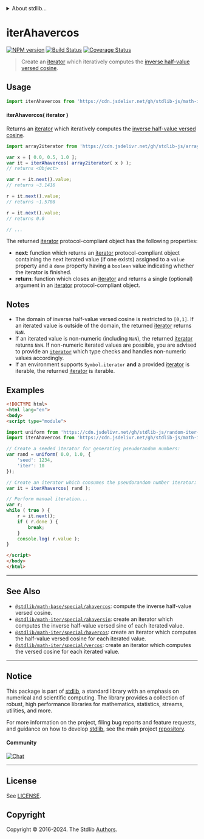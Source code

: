 <!--

@license Apache-2.0

Copyright (c) 2020 The Stdlib Authors.

Licensed under the Apache License, Version 2.0 (the "License");
you may not use this file except in compliance with the License.
You may obtain a copy of the License at

   http://www.apache.org/licenses/LICENSE-2.0

Unless required by applicable law or agreed to in writing, software
distributed under the License is distributed on an "AS IS" BASIS,
WITHOUT WARRANTIES OR CONDITIONS OF ANY KIND, either express or implied.
See the License for the specific language governing permissions and
limitations under the License.

-->


<details>
  <summary>
    About stdlib...
  </summary>
  <p>We believe in a future in which the web is a preferred environment for numerical computation. To help realize this future, we've built stdlib. stdlib is a standard library, with an emphasis on numerical and scientific computation, written in JavaScript (and C) for execution in browsers and in Node.js.</p>
  <p>The library is fully decomposable, being architected in such a way that you can swap out and mix and match APIs and functionality to cater to your exact preferences and use cases.</p>
  <p>When you use stdlib, you can be absolutely certain that you are using the most thorough, rigorous, well-written, studied, documented, tested, measured, and high-quality code out there.</p>
  <p>To join us in bringing numerical computing to the web, get started by checking us out on <a href="https://github.com/stdlib-js/stdlib">GitHub</a>, and please consider <a href="https://opencollective.com/stdlib">financially supporting stdlib</a>. We greatly appreciate your continued support!</p>
</details>

# iterAhavercos

[![NPM version][npm-image]][npm-url] [![Build Status][test-image]][test-url] [![Coverage Status][coverage-image]][coverage-url] <!-- [![dependencies][dependencies-image]][dependencies-url] -->

> Create an [iterator][mdn-iterator-protocol] which iteratively computes the [inverse half-value versed cosine][@stdlib/math/base/special/ahavercos].

<!-- Section to include introductory text. Make sure to keep an empty line after the intro `section` element and another before the `/section` close. -->

<section class="intro">

</section>

<!-- /.intro -->

<!-- Package usage documentation. -->



<section class="usage">

## Usage

```javascript
import iterAhavercos from 'https://cdn.jsdelivr.net/gh/stdlib-js/math-iter-special-ahavercos@esm/index.mjs';
```

#### iterAhavercos( iterator )

Returns an [iterator][mdn-iterator-protocol] which iteratively computes the [inverse half-value versed cosine][@stdlib/math/base/special/ahavercos].

```javascript
import array2iterator from 'https://cdn.jsdelivr.net/gh/stdlib-js/array-to-iterator@esm/index.mjs';

var x = [ 0.0, 0.5, 1.0 ];
var it = iterAhavercos( array2iterator( x ) );
// returns <Object>

var r = it.next().value;
// returns ~3.1416

r = it.next().value;
// returns ~1.5708

r = it.next().value;
// returns 0.0

// ...
```

The returned [iterator][mdn-iterator-protocol] protocol-compliant object has the following properties:

-   **next**: function which returns an [iterator][mdn-iterator-protocol] protocol-compliant object containing the next iterated value (if one exists) assigned to a `value` property and a `done` property having a `boolean` value indicating whether the iterator is finished.
-   **return**: function which closes an [iterator][mdn-iterator-protocol] and returns a single (optional) argument in an [iterator][mdn-iterator-protocol] protocol-compliant object.

</section>

<!-- /.usage -->

<!-- Package usage notes. Make sure to keep an empty line after the `section` element and another before the `/section` close. -->

<section class="notes">

## Notes

-   The domain of inverse half-value versed cosine is restricted to `[0,1]`. If an iterated value is outside of the domain, the returned [iterator][mdn-iterator-protocol] returns `NaN`.
-   If an iterated value is non-numeric (including `NaN`), the returned [iterator][mdn-iterator-protocol] returns `NaN`. If non-numeric iterated values are possible, you are advised to provide an [`iterator`][mdn-iterator-protocol] which type checks and handles non-numeric values accordingly.
-   If an environment supports `Symbol.iterator` **and** a provided [iterator][mdn-iterator-protocol] is iterable, the returned [iterator][mdn-iterator-protocol] is iterable.

</section>

<!-- /.notes -->

<!-- Package usage examples. -->

<section class="examples">

## Examples

<!-- eslint no-undef: "error" -->

```html
<!DOCTYPE html>
<html lang="en">
<body>
<script type="module">

import uniform from 'https://cdn.jsdelivr.net/gh/stdlib-js/random-iter-uniform@esm/index.mjs';
import iterAhavercos from 'https://cdn.jsdelivr.net/gh/stdlib-js/math-iter-special-ahavercos@esm/index.mjs';

// Create a seeded iterator for generating pseudorandom numbers:
var rand = uniform( 0.0, 1.0, {
    'seed': 1234,
    'iter': 10
});

// Create an iterator which consumes the pseudorandom number iterator:
var it = iterAhavercos( rand );

// Perform manual iteration...
var r;
while ( true ) {
    r = it.next();
    if ( r.done ) {
        break;
    }
    console.log( r.value );
}

</script>
</body>
</html>
```

</section>

<!-- /.examples -->

<!-- Section to include cited references. If references are included, add a horizontal rule *before* the section. Make sure to keep an empty line after the `section` element and another before the `/section` close. -->

<section class="references">

</section>

<!-- /.references -->

<!-- Section for related `stdlib` packages. Do not manually edit this section, as it is automatically populated. -->

<section class="related">

* * *

## See Also

-   <span class="package-name">[`@stdlib/math-base/special/ahavercos`][@stdlib/math/base/special/ahavercos]</span><span class="delimiter">: </span><span class="description">compute the inverse half-value versed cosine.</span>
-   <span class="package-name">[`@stdlib/math-iter/special/ahaversin`][@stdlib/math/iter/special/ahaversin]</span><span class="delimiter">: </span><span class="description">create an iterator which computes the inverse half-value versed sine of each iterated value.</span>
-   <span class="package-name">[`@stdlib/math-iter/special/havercos`][@stdlib/math/iter/special/havercos]</span><span class="delimiter">: </span><span class="description">create an iterator which computes the half-value versed cosine for each iterated value.</span>
-   <span class="package-name">[`@stdlib/math-iter/special/vercos`][@stdlib/math/iter/special/vercos]</span><span class="delimiter">: </span><span class="description">create an iterator which computes the versed cosine for each iterated value.</span>

</section>

<!-- /.related -->

<!-- Section for all links. Make sure to keep an empty line after the `section` element and another before the `/section` close. -->


<section class="main-repo" >

* * *

## Notice

This package is part of [stdlib][stdlib], a standard library with an emphasis on numerical and scientific computing. The library provides a collection of robust, high performance libraries for mathematics, statistics, streams, utilities, and more.

For more information on the project, filing bug reports and feature requests, and guidance on how to develop [stdlib][stdlib], see the main project [repository][stdlib].

#### Community

[![Chat][chat-image]][chat-url]

---

## License

See [LICENSE][stdlib-license].


## Copyright

Copyright &copy; 2016-2024. The Stdlib [Authors][stdlib-authors].

</section>

<!-- /.stdlib -->

<!-- Section for all links. Make sure to keep an empty line after the `section` element and another before the `/section` close. -->

<section class="links">

[npm-image]: http://img.shields.io/npm/v/@stdlib/math-iter-special-ahavercos.svg
[npm-url]: https://npmjs.org/package/@stdlib/math-iter-special-ahavercos

[test-image]: https://github.com/stdlib-js/math-iter-special-ahavercos/actions/workflows/test.yml/badge.svg?branch=v0.2.2
[test-url]: https://github.com/stdlib-js/math-iter-special-ahavercos/actions/workflows/test.yml?query=branch:v0.2.2

[coverage-image]: https://img.shields.io/codecov/c/github/stdlib-js/math-iter-special-ahavercos/main.svg
[coverage-url]: https://codecov.io/github/stdlib-js/math-iter-special-ahavercos?branch=main

<!--

[dependencies-image]: https://img.shields.io/david/stdlib-js/math-iter-special-ahavercos.svg
[dependencies-url]: https://david-dm.org/stdlib-js/math-iter-special-ahavercos/main

-->

[chat-image]: https://img.shields.io/gitter/room/stdlib-js/stdlib.svg
[chat-url]: https://app.gitter.im/#/room/#stdlib-js_stdlib:gitter.im

[stdlib]: https://github.com/stdlib-js/stdlib

[stdlib-authors]: https://github.com/stdlib-js/stdlib/graphs/contributors

[umd]: https://github.com/umdjs/umd
[es-module]: https://developer.mozilla.org/en-US/docs/Web/JavaScript/Guide/Modules

[deno-url]: https://github.com/stdlib-js/math-iter-special-ahavercos/tree/deno
[deno-readme]: https://github.com/stdlib-js/math-iter-special-ahavercos/blob/deno/README.md
[umd-url]: https://github.com/stdlib-js/math-iter-special-ahavercos/tree/umd
[umd-readme]: https://github.com/stdlib-js/math-iter-special-ahavercos/blob/umd/README.md
[esm-url]: https://github.com/stdlib-js/math-iter-special-ahavercos/tree/esm
[esm-readme]: https://github.com/stdlib-js/math-iter-special-ahavercos/blob/esm/README.md
[branches-url]: https://github.com/stdlib-js/math-iter-special-ahavercos/blob/main/branches.md

[stdlib-license]: https://raw.githubusercontent.com/stdlib-js/math-iter-special-ahavercos/main/LICENSE

[mdn-iterator-protocol]: https://developer.mozilla.org/en-US/docs/Web/JavaScript/Reference/Iteration_protocols#The_iterator_protocol

<!-- <related-links> -->

[@stdlib/math/base/special/ahavercos]: https://github.com/stdlib-js/math-base-special-ahavercos/tree/esm

[@stdlib/math/iter/special/ahaversin]: https://github.com/stdlib-js/math-iter-special-ahaversin/tree/esm

[@stdlib/math/iter/special/havercos]: https://github.com/stdlib-js/math-iter-special-havercos/tree/esm

[@stdlib/math/iter/special/vercos]: https://github.com/stdlib-js/math-iter-special-vercos/tree/esm

<!-- </related-links> -->

</section>

<!-- /.links -->
